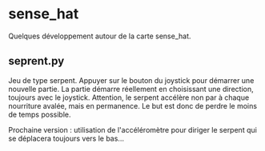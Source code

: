 # sense_hat
Quelques développement autour de la carte sense_hat.

## seprent.py
Jeu de type serpent. Appuyer sur le bouton du joystick pour démarrer une
nouvelle partie. La partie démarre réellement en choisissant une direction,
toujours avec le joystick.
Attention, le serpent accélère non par à chaque nourriture avalée, mais en
permanence. Le but est donc de perdre le moins de temps possible.

Prochaine version : utilisation de l'accéléromètre pour diriger le serpent qui
se déplacera toujours vers le bas...
